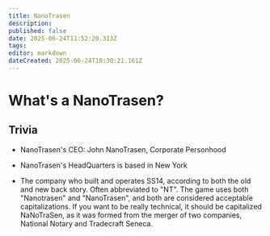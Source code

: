 ```yaml
---
title: NanoTrasen
description: 
published: false
date: 2025-06-24T11:52:20.313Z
tags: 
editor: markdown
dateCreated: 2025-06-24T10:30:21.161Z
---
```


# What's a NanoTrasen?

















## Trivia

- NanoTrasen's CEO: John NanoTrasen, Corporate Personhood

- NanoTrasen's HeadQuarters is based in New York

- The company who built and operates SS14, according to both the old and new back story. Often abbreviated to "NT". The game uses both "Nanotrasen" and "NanoTrasen", and both are considered acceptable capitalizations. If you want to be really technical, it should be capitalized NaNoTraSen, as it was formed from the merger of two companies, National Notary and Tradecraft Seneca.


